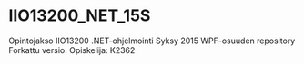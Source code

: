 # IIO13200_NET_15S
Opintojakso IIO13200 .NET-ohjelmointi Syksy 2015
WPF-osuuden repository 
Forkattu versio.
Opiskelija: K2362
